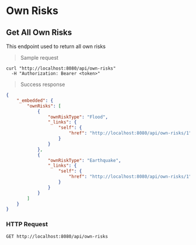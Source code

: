 # Own Risks
## Get All Own Risks

This endpoint used to return all own risks

> Sample request

```shell
curl "http://localhost:8080/api/own-risks"
  -H "Authorization: Bearer <token>"
```

> Success response

```json
{
    "_embedded": {
        "ownRisks": [
            {
                "ownRiskType": "Flood",
                "_links": {
                    "self": {
                        "href": "http://localhost:8080/api/own-risks/1"
                    }
                }
            },
            {
                "ownRiskType": "Earthquake",
                "_links": {
                    "self": {
                        "href": "http://localhost:8080/api/own-risks/1"
                    }
                }
            }
        ]
    }
}
```

### HTTP Request 

`GET http://localhost:8080/api/own-risks`